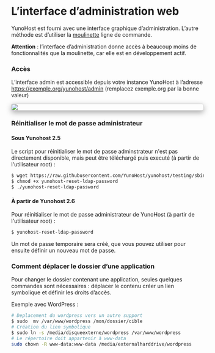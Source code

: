 # L’interface d’administration web

YunoHost est fourni avec une interface graphique d’administration. L’autre méthode est d’utiliser la [moulinette](/moulinette_fr) ligne de commande.

**Attention** : l’interface d’administration donne accès à beaucoup moins de fonctionnalités que la moulinette, car elle est en développement actif.

### Accès
L’interface admin est accessible depuis votre instance YunoHost à l’adresse https://exemple.org/yunohost/admin (remplacez exemple.org par la bonne valeur)

<div class="text-center" style="max-width:100%;border-radius: 5px;border: 1px solid rgba(0,0,0,0.15);box-shadow: 0 5px 15px rgba(0,0,0,0.35);">
<img src="/images/manage.png" style="max-width:100%;">
</div>

### Réinitialiser le mot de passe administrateur

#### Sous Yunohost 2.5

Le script pour réinitialiser le mot de passe adminstrateur n'est pas directement disponible, mais peut être téléchargé puis executé (à partir de l'utilisateur root) :

```bash
$ wget https://raw.githubusercontent.com/YunoHost/yunohost/testing/sbin/yunohost-reset-ldap-password
$ chmod +x yunohost-reset-ldap-password
$ ./yunohost-reset-ldap-password
```

#### À partir de Yunohost 2.6

Pour réinitialiser le mot de passe administrateur de YunoHost (à partir de l'utilisateur root) :

```bash
$ yunohost-reset-ldap-password
```

Un mot de passe temporaire sera créé, que vous pouvez utiliser pour ensuite définir un nouveau mot de passe.



### Comment déplacer le dossier d’une application

Pour changer le dossier contenant une application, seules quelques commandes sont nécessaires : déplacer le contenu créer un lien symbolique et définir les droits d’accès.

Exemple avec WordPress :
```bash
# Deplacement du wordpress vers un autre support
$ sudo  mv /var/www/wordpress /mon/dossier/cible
# Création du lien symbolique
$ sudo ln -s /media/disqueexterne/wordpress /var/www/wordpress
# Le répertoire doit appartenir à www-data
sudo chown -R www-data:www-data /media/externalharddrive/wordpress
```
